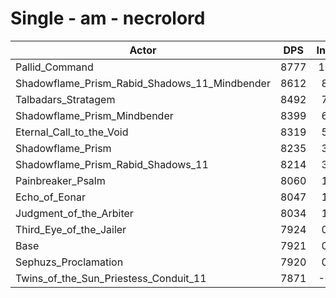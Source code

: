 # Single - am - necrolord
| Actor | DPS | Increase |
|---|:---:|:---:|
|Pallid_Command|8777|10.81%|
|Shadowflame_Prism_Rabid_Shadows_11_Mindbender|8612|8.73%|
|Talbadars_Stratagem|8492|7.21%|
|Shadowflame_Prism_Mindbender|8399|6.04%|
|Eternal_Call_to_the_Void|8319|5.03%|
|Shadowflame_Prism|8235|3.97%|
|Shadowflame_Prism_Rabid_Shadows_11|8214|3.70%|
|Painbreaker_Psalm|8060|1.76%|
|Echo_of_Eonar|8047|1.60%|
|Judgment_of_the_Arbiter|8034|1.44%|
|Third_Eye_of_the_Jailer|7924|0.04%|
|Base|7921|0.00%|
|Sephuzs_Proclamation|7920|0.00%|
|Twins_of_the_Sun_Priestess_Conduit_11|7871|-0.62%|
